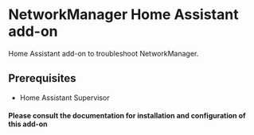 # NetworkManager Home Assistant add-on
Home Assistant add-on to troubleshoot NetworkManager.

## Prerequisites
- Home Assistant Supervisor

#### Please consult the documentation for installation and configuration of this add-on
